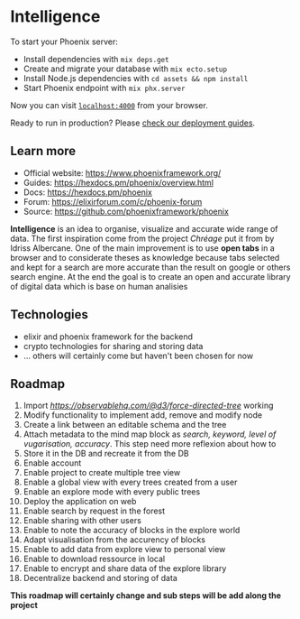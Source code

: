 # Intelligence

To start your Phoenix server:

  * Install dependencies with `mix deps.get`
  * Create and migrate your database with `mix ecto.setup`
  * Install Node.js dependencies with `cd assets && npm install`
  * Start Phoenix endpoint with `mix phx.server`

Now you can visit [`localhost:4000`](http://localhost:4000) from your browser.

Ready to run in production? Please [check our deployment guides](https://hexdocs.pm/phoenix/deployment.html).

## Learn more

  * Official website: https://www.phoenixframework.org/
  * Guides: https://hexdocs.pm/phoenix/overview.html
  * Docs: https://hexdocs.pm/phoenix
  * Forum: https://elixirforum.com/c/phoenix-forum
  * Source: https://github.com/phoenixframework/phoenix

__Intelligence__ is an idea to organise, visualize and accurate wide range of data. The first inspiration come from the project *Chréage* put it from by Idriss Albercane.
One of the main improvement is to use __open tabs__ in a browser and to considerate theses as knowledge because tabs selected and kept for a search are more accurate than the result on google or others search engine.
At the end the goal is to create an open and accurate library of digital data which is base on human analisies

## Technologies

- elixir and phoenix framework for the backend
- crypto technologies for sharing and storing data
- ... others will certainly come but haven't been chosen for now

## Roadmap

1. Import _https://observablehq.com/@d3/force-directed-tree_ working
2. Modify functionality to implement add, remove and modify node
3. Create a link between an editable schema and the tree 
4. Attach metadata to the mind map block as _search, keyword, level of vugarisation, accuracy_. This step need more reflexion about how to 
5. Store it in the DB and recreate it from the DB
6. Enable account
7. Enable project to create multiple tree view
8. Enable a global view with every trees created from a user
9. Enable an explore mode with every public trees
10. Deploy the application on web
11. Enable search by request in the forest
12. Enable sharing with other users
13. Enable to note the accuracy of blocks in the explore world
14. Adapt visualisation from the accurency of blocks
15. Enable to add data from explore view to personal view
16. Enable to download ressource in local
17. Enable to encrypt and share data of the explore library
18. Decentralize backend and storing of data

__This roadmap will certainly change and sub steps will be add along the project__

